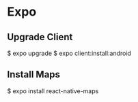 # Expo

## Upgrade Client

$ expo upgrade
$ expo client:install:android


## Install Maps

$ expo install react-native-maps